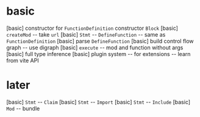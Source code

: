 # basic

[basic] constructor for `FunctionDefinition` constructor `Block`
[basic] `createMod` -- take `url`
[basic] `Stmt` -- `DefineFunction` -- same as `FunctionDefinition`
[basic] parse `DefineFunction`
[basic] build control flow graph -- use digraph
[basic] `execute` -- mod and function without args
[basic] full type inference
[basic] plugin system -- for extensions -- learn from vite API

# later

[basic] `Stmt` -- `Claim`
[basic] `Stmt` -- `Import`
[basic] `Stmt` -- `Include`
[basic] `Mod` -- bundle
